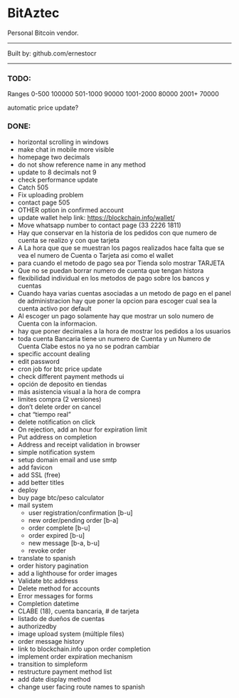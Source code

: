 # BitAztec

Personal Bitcoin vendor.

---

Built by: github.com/ernestocr

---

### TODO:

Ranges
  0-500      100000
  501-1000   90000
  1001-2000  80000
  2001+      70000

automatic price update?


### DONE:

* horizontal scrolling in windows
* make chat in mobile more visible
* homepage two decimals
* do not show reference name in any method
* update to 8 decimals not 9
* check performance update
* Catch 505
* Fix uploading problem
* contact page 505
* OTHER option in confirmed account
* update wallet help link: https://blockchain.info/wallet/
* Move whatsapp number to contact page (33 2226 1811)
* Hay que conservar en la historia de los pedidos con que numero de cuenta se realizo y con que tarjeta
* A La hora que que se muestran los pagos realizados hace falta que se vea el numero de Cuenta o Tarjeta asi como el wallet
* para cuando el metodo de pago sea por Tienda solo mostrar TARJETA
* Que no se puedan borrar numero de cuenta que tengan histora 
* flexibilidad individual en los metodos de pago sobre los bancos y cuentas
* Cuando haya varias cuentas asociadas a un metodo de pago en el panel de administracion hay que poner la opcion para escoger cual sea la cuenta activo por default
* Al escoger un pago solamente hay que mostrar un solo numero de Cuenta con la informacion.
* hay que poner decimales a la hora de mostrar los pedidos a los usuarios
* toda cuenta Bancaria tiene un numero de Cuenta y un Numero de Cuenta Clabe estos no ya no se podran cambiar
* specific account dealing
* edit password
* cron job for btc price update
* check different payment methods ui
* opción de deposito en tiendas
* más asistencia visual a la hora de compra
* limites compra (2 versiones)
* don’t delete order on cancel
* chat “tiempo real”
* delete notification on click
* On rejection, add an hour for expiration limit
* Put address on completion
* Address and receipt validation in browser
* simple notification system
* setup domain email and use smtp
* add favicon
* add SSL (free)
* add better titles
* deploy
* buy page btc/peso calculator
* mail system
  * user registration/confirmation [b-u]
  * new order/pending order [b-a]
  * order complete [b-u]
  * order expired [b-u]
  * new message [b-a, b-u]
  * revoke order
* translate to spanish
* order history pagination
* add a lighthouse for order images
* Validate btc address
* Delete method for accounts
* Error messages for forms
* Completion datetime
* CLABE (18), cuenta bancaria, # de tarjeta
* listado de dueños de cuentas
* authorizedby
* image upload system (múltiple files)
* order message history
* link to blockchain.info upon order completion
* implement order expiration mechanism
* transition to simpleform
* restructure payment method list
* add date display method
* change user facing route names to spanish
